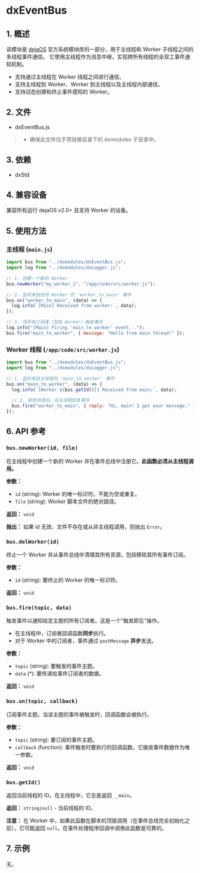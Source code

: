 # dxEventBus

## 1. 概述

该模块是 [dejaOS](https://github.com/DejaOS/DejaOS) 官方系统模块库的一部分，用于主线程和 Worker 子线程之间的多线程事件通信。
它使用主线程作为消息中继，实现跨所有线程的全双工事件通知机制。

- 支持通过主线程在 Worker 线程之间进行通信。
- 支持主线程到 Worker、Worker 到主线程以及主线程内部通信。
- 支持动态创建和终止事件感知的 Worker。

## 2. 文件

- dxEventBus.js

> - 确保此文件位于项目根目录下的 dxmodules 子目录中。

## 3. 依赖

- dxStd

## 4. 兼容设备

兼容所有运行 dejaOS v2.0+ 且支持 Worker 的设备。

## 5. 使用方法

### 主线程 (`main.js`)

```javascript
import bus from "../dxmodules/dxEventBus.js";
import log from "../dxmodules/dxLogger.js";

// 1. 创建一个新的 Worker
bus.newWorker("my_worker_1", "/app/code/src/worker.js");

// 2. 监听来自任何 Worker 的 'worker_to_main' 事件
bus.on("worker_to_main", (data) => {
  log.info(`[Main] Received from worker:`, data);
});

// 3. 向所有订阅者（包括 Worker）触发事件
log.info("[Main] Firing 'main_to_worker' event...");
bus.fire("main_to_worker", { message: "Hello from main thread!" });
```

### Worker 线程 (`/app/code/src/worker.js`)

```javascript
import bus from "../dxmodules/dxEventBus.js";
import log from "../dxmodules/dxLogger.js";

// 1. 监听来自主线程的 'main_to_worker' 事件
bus.on("main_to_worker", (data) => {
  log.info(`[Worker ${bus.getId()}] Received from main:`, data);

  // 2. 收到消息后，向主线程回复事件
  bus.fire("worker_to_main", { reply: "Hi, main! I got your message." });
});
```

## 6. API 参考

### `bus.newWorker(id, file)`

在主线程中创建一个新的 Worker 并在事件总线中注册它。**此函数必须从主线程调用。**

**参数：**

- `id` (string): Worker 的唯一标识符。不能为空或重复。
- `file` (string): Worker 脚本文件的绝对路径。

**返回：** `void`

**抛出：** 如果 id 无效、文件不存在或从非主线程调用，则抛出 `Error`。

### `bus.delWorker(id)`

终止一个 Worker 并从事件总线中清理其所有资源，包括移除其所有事件订阅。

**参数：**

- `id` (string): 要终止的 Worker 的唯一标识符。

**返回：** `void`

### `bus.fire(topic, data)`

触发事件以通知给定主题的所有订阅者。这是一个"触发即忘"操作。

- 在主线程中，订阅者回调函数**同步**执行。
- 对于 Worker 中的订阅者，事件通过 `postMessage` **异步**发送。

**参数：**

- `topic` (string): 要触发的事件主题。
- `data` (\*): 要传递给事件订阅者的数据。

**返回：** `void`

### `bus.on(topic, callback)`

订阅事件主题。当该主题的事件被触发时，回调函数会被执行。

**参数：**

- `topic` (string): 要订阅的事件主题。
- `callback` (function): 事件触发时要执行的回调函数。它接收事件数据作为唯一参数。

**返回：** `void`

### `bus.getId()`

返回当前线程的 ID。在主线程中，它总是返回 `__main`。

**返回：** `string|null` - 当前线程的 ID。

**注意：** 在 Worker 中，如果此函数在脚本的顶层调用（在事件总线完全初始化之前），它可能返回 `null`。在事件处理程序回调中调用此函数是可靠的。

## 7. 示例

无。
